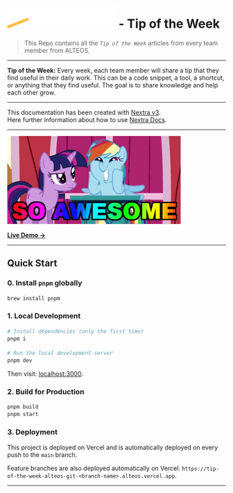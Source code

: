 # ![ALTEOS](.github/alteos_logo_bg_white.png) - Tip of the Week

> This Repo contains all the _`Tip of the Week`_ articles from every team member from ALTEOS.

---

**Tip of the Week:** Every week, each team member will share a tip that they find useful in their daily work. This can be a code snippet, a tool, a shortcut, or anything that they find useful. The goal is to share knowledge and help each other grow.

---

This documentation has been created with [Nextra v3](https://nextra.site).  
Here further information about how to use [Nextra Docs](https://nextra.site/docs).

---

![](.github/so_awesome.gif)

[**Live Demo →**](https://tip-of-the-week-alteos.vercel.app)

---

## Quick Start

### 0. Install `pnpm` globally

```bash
brew install pnpm
```

### 1. Local Development

```bash
# Install dependencies (only the first time)
pnpm i

# Run the local development server
pnpm dev
```

Then visit: [localhost:3000](http://localhost:3000).

### 2. Build for Production

```bash
pnpm build
pnpm start
```

### 3. Deployment

This project is deployed on Vercel and is automatically deployed on every push to the `main` branch.

Feature branches are also deployed automatically on Vercel:
`https://tip-of-the-week-alteos-git-<branch-name>.alteos.vercel.app`.

---
